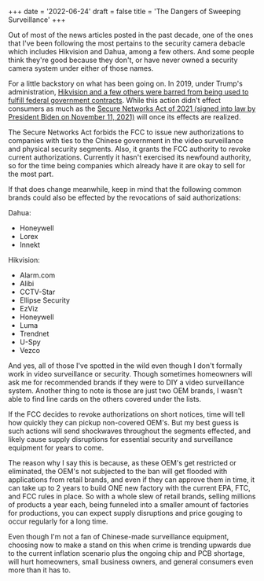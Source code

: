 +++
date = '2022-06-24'
draft = false
title = 'The Dangers of Sweeping Surveillance'
+++

Out of most of the news articles posted in the past decade, one of the ones that I've been following the most pertains to the security camera debacle which includes Hikvision and Dahua, among a few others. And some people think they're good because they don't, or have never owned a security camera system under either of those names.

<!--more-->

For a little backstory on what has been going on. In 2019, under Trump's administration, [Hikvision and a few others were barred from being used to fulfill federal government contracts](https://www.reuters.com/article/us-usa-china-contracting-idINKCN25928Y). While this action didn't effect consumers as much as the [Secure Networks Act of 2021 (signed into law by President Biden on November 11, 2021)](https://www.securityinformed.com/news/hikvision-dahua-require-fcc-equipment-authorisation-co-1508-ga-co-8578-ga-co-14002-ga-co-1564134737-ga.1635837325.html#:~:text=FCC%20in%20U.S.%20Will%20Not,Import%20Products%20Under%20New%20Law&text=The%20Secure%20Networks%20Act%20targets,11%2C%202021.) will once its effects are realized.

The Secure Networks Act forbids the FCC to issue new authorizations to companies with ties to the Chinese government in the video surveillance and physical security segments. Also, it grants the FCC authority to revoke current authorizations. Currently it hasn't exercised its newfound authority, so for the time being companies which already have it are okay to sell for the most part.

If that does change meanwhile, keep in mind that the following common brands could also be effected by the revocations of said authorizations:

Dahua:
* Honeywell
* Lorex
* Innekt

Hikvision:
* Alarm.com
* Alibi
* CCTV-Star
* Ellipse Security
* EzViz
* Honeywell
* Luma
* Trendnet
* U-Spy
* Vezco

And yes, all of those I've spotted in the wild even though I don't formally work in video surveillance or security. Though sometimes homeowners will ask me for recommended brands if they were to DIY a video surveillance system. Another thing to note is those are just two OEM brands, I wasn't able to find line cards on the others covered under the lists.

If the FCC decides to revoke authorizations on short notices, time will tell how quickly they can pickup non-covered OEM's. But my best guess is such actions will send shockwaves throughout the segments effected, and likely cause supply disruptions for essential security and surveillance equipment for years to come.

The reason why I say this is because, as these OEM's get restricted or eliminated, the OEM's not subjected to the ban will get flooded with applications from retail brands, and even if they can approve them in time, it can take up to 2 years to build ONE new factory with the current EPA, FTC, and FCC rules in place. So with a whole slew of retail brands, selling millions of products a year each, being funneled into a smaller amount of factories for productions, you can expect supply disruptions and price gouging to occur regularly for a long time.

Even though I'm not a fan of Chinese-made surveillance equipment, choosing now to make a stand on this when crime is trending upwards due to the current inflation scenario plus the ongoing chip and PCB shortage, will hurt homeowners, small business owners, and general consumers even more than it has to. 